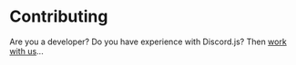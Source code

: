 # Contributing

Are you a developer? Do you have experience with Discord.js? Then [work with us](https://github.com/discord-tickets/.github/blob/main/CONTRIBUTING.md)...
